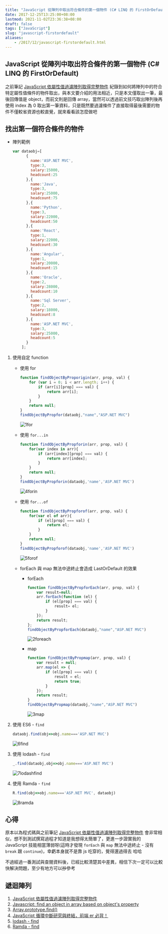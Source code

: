 ```yaml
---
title: "JavaScript 從陣列中取出符合條件的第一個物件 (C# LINQ 的 FirstOrDefault)"
date: 2017-12-25T13:25:00+08:00
lastmod: 2021-11-02T23:36:38+08:00
draft: false
tags: ["JavaScript"]
slug: "javascript-firstordefault"
aliases:
    - /2017/12/javascript-firstordefault.html
---
```

## JavaScript 從陣列中取出符合條件的第一個物件 (C# LINQ 的 FirstOrDefault)

之前筆記 [JavaScript 依屬性值過濾陣列取得完整物件](/javascript-filter-array-by-value) 紀錄到如何將陣列中的符合特定屬性值條件的物件取出，與本文要介紹的用法相近，只是本文僅取出一筆，最後回傳值是 object，而前文則是回傳 array，當然可以透過前文技巧取出陣列後再使用 index 為 0 取出第一筆資料，只是既然要過濾條件了直接取得最後需要的物件不僅較省資源也較直覺，就來看看該怎麼做吧

## 找出第一個符合條件的物件

* 陣列範例

    ```js
    var dataobj=[
          {
            name:'ASP.NET MVC',
            type:3,
            salary:15000,
            headcount:25
          },{
            name:'Java',
            type:3,
            salary:25000,
            headcount:75
          },{
            name:'Python',
            type:3,
            salary:22000,
            headcount:50
          },{
            name:'React',
            type:1,
            salary:22000,
            headcount:30
          },{
            name:'Angular',
            type:1,
            salary:20000,
            headcount:15
          },{
            name:'Oracle',
            type:2,
            salary:28000,
            headcount:10
          },{
            name:'Sql Server',
            type:2,
            salary:18000,
            headcount:8
          },{
            name:'ASP.NET MVC',
            type:3,
            salary:25000,
            headcount:5
          }
        ];
    ```

1. 使用自定 function
    * 使用 for

        ```js
        function findObjectByProporigin(arr, prop, val) {
            for (var i = 0; i < arr.length; i++) {
                if (arr[i][prop] === val) {
                    return arr[i];
                }
            }
            return null;
        }
        findObjectByPropfor(dataobj,"name","ASP.NET MVC")
        ```

        ![1for](https://user-images.githubusercontent.com/3851540/34333293-2316e718-e976-11e7-8983-1df65305b8c7.png)

    * 使用 `for...in`

        ```js
        function findObjectByPropforin(arr, prop, val) {
            for(var index in arr){
                if (arr[index][prop] === val) {
                    return arr[index];
                }
            }
            return null;
        }
        findObjectByPropforin(dataobj,'name','ASP.NET MVC')
        ```

        ![4forin](https://user-images.githubusercontent.com/3851540/34333297-23909612-e976-11e7-9f37-c0895cb11183.png)

    * 使用 `for...of`

        ```js
        function findObjectByPropforof(arr, prop, val) {
            for(var el of arr){
                if (el[prop] === val) {
                    return el;
                }
            }
            return null;
        }
        findObjectByPropforof(dataobj,'name','ASP.NET MVC')
        ```

        ![5forof](https://user-images.githubusercontent.com/3851540/34333298-23b81282-e976-11e7-8df6-005eeaa20ecc.png)

    * forEach 與 map 無法中途終止會造成 LastOrDefault 的效果

        * forEach

            ```js
            function findObjectByPropforEach(arr, prop, val) {
                var result=null;
                arr.forEach(function (el) {
                    if (el[prop] === val) {
                        result= el;
                    }
                });
                return result;
            };
            findObjectByPropforEach(dataobj,"name","ASP.NET MVC")
            ```

            ![2foreach](https://user-images.githubusercontent.com/3851540/34333295-233f7e58-e976-11e7-9867-515b79f94993.png)

        * map

            ```js
            function findObjectByPropmap(arr, prop, val) {
                var result = null;
                arr.map(el => {
                    if (el[prop] === val) {
                        result = el;
                        return true;
                    }
                });
                return result;
            }
            findObjectByPropmap(dataobj,"name","ASP.NET MVC")
            ```

            ![3map](https://user-images.githubusercontent.com/3851540/34333296-23670fea-e976-11e7-91a3-c734ef39d2fd.png)

2. 使用 ES6 - `find`

    ```js
    dataobj.find(obj=>obj.name==='ASP.NET MVC')
    ```

    ![6find](https://user-images.githubusercontent.com/3851540/34333299-23e23aa8-e976-11e7-904d-4337a641c2e0.png)

3. 使用 lodash - `find`

    ```js
    _.find(dataobj,obj=>obj.name==='ASP.NET MVC')
    ```

    ![7lodashfind](https://user-images.githubusercontent.com/3851540/34333301-240c9d02-e976-11e7-999a-55e05e1ab179.png)

4. 使用 Ramda - `find`

    ```js
    R.find(obj=>obj.name==='ASP.NET MVC', dataobj)
    ```

    ![8ramda](https://user-images.githubusercontent.com/3851540/34333303-24620436-e976-11e7-8098-acc30f046abe.png)

## 心得

原本以為程式碼與之前筆記 [JavaScript 依屬性值過濾陣列取得完整物件](/javascript-filter-array-by-value) 會非常相似，想不到測試撰寫過程才知道是我想得太簡單了，更進一步證實我的 JavaScript 技能相當薄弱呀(這時才發現 `forEach` 與 `map` 無法中途終止 - 沒有 `break` 跟 `continue`)，幸虧本身就不是靠 js 吃穿的，覺得還過得去 哈哈

不過經過一番測試與查閱資料後，已經比較清楚其中差異，相信下次一定可以比較快解決問題，至少有地方可以<del>抄</del>參考

## 遞迴陣列

1. [JavaScript 依屬性值過濾陣列取得完整物件](/javascript-filter-array-by-value)
2. [Javascript: find an object in array based on object's property](https://www.linkedin.com/pulse/javascript-find-object-array-based-objects-property-rafael/)
3. [Array.prototype.find()](https://developer.mozilla.org/zh-TW/docs/Web/JavaScript/Reference/Global_Objects/Array/find)
4. [JavaScript 循環中斷研究與終結，前端 er 必背！](https://juejin.im/entry/5884717a1b69e6005919f0d3)
5. [lodash - find](https://lodash.com/docs/4.17.4#find)
6. [Ramda - find](http://ramdajs.com/docs/#find)
